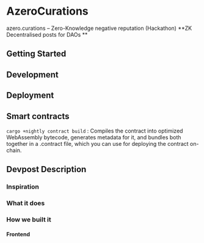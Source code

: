 # AzeroCurations 

azero.curations – Zero-Knowledge negative reputation (Hackathon)
**ZK Decentralised posts for DAOs **

## Getting Started




## Development



## Deployment





## Smart contracts 

``` cargo +nightly contract build ``` :
Compiles the contract into optimized WebAssembly bytecode, generates metadata for it, and bundles both together in a <name>.contract file, which you can use for deploying the contract on-chain.
  
 
 
## Devpost Description

 
### Inspiration
  
  
### What it does
  
  
### How we built it
  
  
  
#### Frontend

  
  


